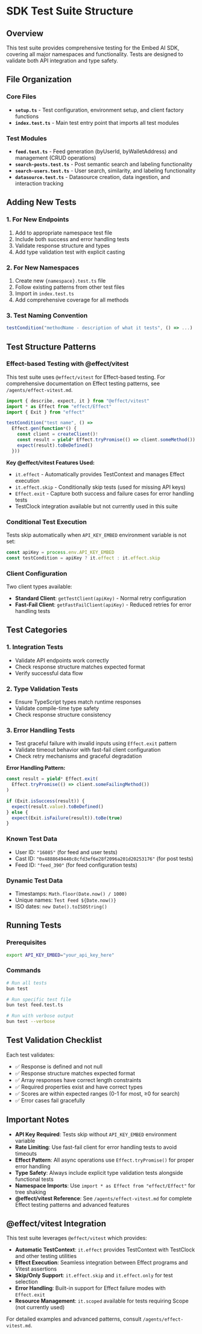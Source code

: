# SDK Test Suite Structure

## Overview
This test suite provides comprehensive testing for the Embed AI SDK, covering all major namespaces and functionality. Tests are designed to validate both API integration and type safety.

## File Organization

### Core Files
- **`setup.ts`** - Test configuration, environment setup, and client factory functions
- **`index.test.ts`** - Main test entry point that imports all test modules

### Test Modules
- **`feed.test.ts`** - Feed generation (byUserId, byWalletAddress) and management (CRUD operations)
- **`search-posts.test.ts`** - Post semantic search and labeling functionality
- **`search-users.test.ts`** - User search, similarity, and labeling functionality  
- **`datasource.test.ts`** - Datasource creation, data ingestion, and interaction tracking

## Adding New Tests

### 1. For New Endpoints
1. Add to appropriate namespace test file
2. Include both success and error handling tests
3. Validate response structure and types
4. Add type validation test with explicit casting

### 2. For New Namespaces
1. Create new `{namespace}.test.ts` file
2. Follow existing patterns from other test files
3. Import in `index.test.ts`
4. Add comprehensive coverage for all methods

### 3. Test Naming Convention
```typescript
testCondition("methodName - description of what it tests", () => ...)
```
## Test Structure Patterns

### Effect-based Testing with @effect/vitest

This test suite uses `@effect/vitest` for Effect-based testing. For comprehensive documentation on Effect testing patterns, see `/agents/effect-vitest.md`.

```typescript
import { describe, expect, it } from "@effect/vitest"
import * as Effect from "effect/Effect"
import { Exit } from "effect"

testCondition("test name", () =>
  Effect.gen(function*() {
    const client = createClient()!
    const result = yield* Effect.tryPromise(() => client.someMethod())
    expect(result).toBeDefined()
  }))
```

**Key @effect/vitest Features Used:**
- `it.effect` - Automatically provides TestContext and manages Effect execution
- `it.effect.skip` - Conditionally skip tests (used for missing API keys)
- `Effect.exit` - Capture both success and failure cases for error handling tests
- TestClock integration available but not currently used in this suite

### Conditional Test Execution
Tests skip automatically when `API_KEY_EMBED` environment variable is not set:
```typescript
const apiKey = process.env.API_KEY_EMBED
const testCondition = apiKey ? it.effect : it.effect.skip
```

### Client Configuration
Two client types available:
- **Standard Client**: `getTestClient(apiKey)` - Normal retry configuration
- **Fast-Fail Client**: `getFastFailClient(apiKey)` - Reduced retries for error handling tests

## Test Categories

### 1. Integration Tests
- Validate API endpoints work correctly
- Check response structure matches expected format
- Verify successful data flow

### 2. Type Validation Tests
- Ensure TypeScript types match runtime responses
- Validate compile-time type safety
- Check response structure consistency

### 3. Error Handling Tests
- Test graceful failure with invalid inputs using `Effect.exit` pattern
- Validate timeout behavior with fast-fail client configuration
- Check retry mechanisms and graceful degradation

**Error Handling Pattern:**
```typescript
const result = yield* Effect.exit(
  Effect.tryPromise(() => client.someFailingMethod())
)

if (Exit.isSuccess(result)) {
  expect(result.value).toBeDefined()
} else {
  expect(Exit.isFailure(result)).toBe(true)
}
```

### Known Test Data
- User ID: `"16085"` (for feed and user tests)
- Cast ID: `"0x4888649440c8cfd3ef6e28f2096a201d20253176"` (for post tests)
- Feed ID: `"feed_390"` (for feed configuration tests)

### Dynamic Test Data
- Timestamps: `Math.floor(Date.now() / 1000)`
- Unique names: `Test Feed ${Date.now()}`
- ISO dates: `new Date().toISOString()`

## Running Tests

### Prerequisites
```bash
export API_KEY_EMBED="your_api_key_here"
```

### Commands
```bash
# Run all tests
bun test

# Run specific test file
bun test feed.test.ts

# Run with verbose output
bun test --verbose
```

## Test Validation Checklist

Each test validates:
- ✅ Response is defined and not null
- ✅ Response structure matches expected format
- ✅ Array responses have correct length constraints
- ✅ Required properties exist and have correct types
- ✅ Scores are within expected ranges (0-1 for most, ≥0 for search)
- ✅ Error cases fail gracefully

## Important Notes

- **API Key Required**: Tests skip without `API_KEY_EMBED` environment variable
- **Rate Limiting**: Use fast-fail client for error handling tests to avoid timeouts
- **Effect Pattern**: All async operations use `Effect.tryPromise()` for proper error handling
- **Type Safety**: Always include explicit type validation tests alongside functional tests
- **Namespace Imports**: Use `import * as Effect from "effect/Effect"` for tree shaking
- **@effect/vitest Reference**: See `/agents/effect-vitest.md` for complete Effect testing patterns and advanced features

## @effect/vitest Integration

This test suite leverages `@effect/vitest` which provides:
- **Automatic TestContext**: `it.effect` provides TestContext with TestClock and other testing utilities
- **Effect Execution**: Seamless integration between Effect programs and Vitest assertions
- **Skip/Only Support**: `it.effect.skip` and `it.effect.only` for test selection
- **Error Handling**: Built-in support for Effect failure modes with `Effect.exit`
- **Resource Management**: `it.scoped` available for tests requiring Scope (not currently used)

For detailed examples and advanced patterns, consult `/agents/effect-vitest.md`.
